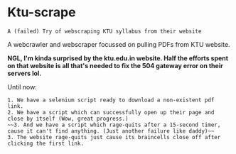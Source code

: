 # Ktu-scrape

`A (failed) Try of webscraping KTU syllabus from their website`

A webcrawler and webscraper focussed on pulling PDFs from KTU website. 

**NGL, I'm kinda surprised by the ktu.edu.in website. Half the efforts spent on that website is all that's needed to fix the 504 gateway error on their servers lol.**

Until now:

    1. We have a selenium script ready to download a non-existent pdf link.
    2. We have a script which can successfully open up their page and close by itself (Wow, great progress.)
    ~~3. And we have a script which rage-quits after a 15-second timer, cause it can't find anything. (Just another failure like daddy)~~
    3. The website rage-quits just cause its braincells close off after clicking the first link. 
